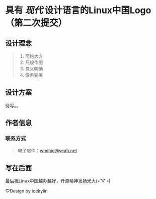 # 具有 *现代* 设计语言的Linux中国Logo（第二次提交）

## 设计理念
> 1. 简约大方
> 2. 尺规作图
> 3. 意义明确
> 4. 像素完美

## 设计方案
待写。。

## 作者信息
### 联系方式
> 电子邮件：wminid@yeah.net

## 写在后面
最后祝Linux中国越办越好，开源精神发扬光大(◦˙▽˙◦)

♡Design by icekylin
